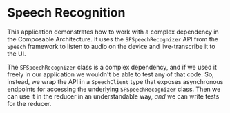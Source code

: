 # Speech Recognition

This application demonstrates how to work with a complex dependency in the Composable Architecture. It uses the `SFSpeechRecognizer` API from the `Speech` framework to listen to audio on the device and live-transcribe it to the UI.

The `SFSpeechRecognizer` class is a complex dependency, and if we used it freely in our application we wouldn't be able to test any of that code. So, instead, we wrap the API in a `SpeechClient` type that exposes asynchronous endpoints for accessing the underlying `SFSpeechRecognizer` class. Then we can use it in the reducer in an understandable way, _and_ we can write tests for the reducer.
